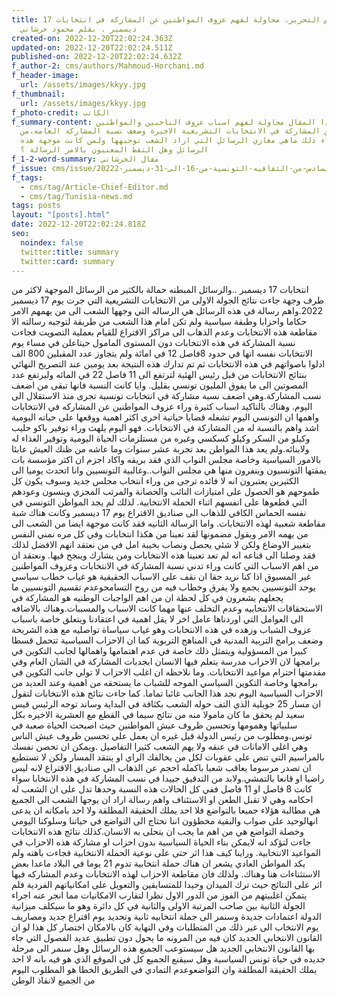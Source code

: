 ```yaml
---
title: مقال رئيس التحرير. محاولة لفهم عزوف المواطنين عن المشاركة في انتخابات 17
  ديسمبر . بقلم محمود حرشاني
created-on: 2022-12-20T22:02:24.363Z
updated-on: 2022-12-20T22:02:24.511Z
published-on: 2022-12-20T22:02:24.632Z
f_author-2: cms/authors/Mahmoud-Horchani.md
f_header-image:
  url: /assets/images/kkyy.jpg
f_thumbnail:
  url: /assets/images/kkyy.jpg
f_photo-credit: الكاتب
f_summary-content: في هذا المقال محاولة لفهم اسباب عزوف الناخبين والمواطنين
  عموما عن المشاركة في الانتخابات التشريعية الاخيرة وضعف نسبة المشاركة العامه.من
  يقفلا وراء ذلك ماهي مغازي الرسائل التي اراد الشعب توجيهها ولمن كانت موجهة هذه
  الرسائل وهل التقط المعنيون بالامر الرسالة ؟
f_1-2-word-summary: مقال الحرشاني
f_issue: cms/issue/العدد-السادس-من-الثقافيه-التونسية-من-16-الى-31-ديسمبر-20222.md
f_tags:
  - cms/tag/Article-Chief-Editor.md
  - cms/tag/Tunisia-news.md
tags: posts
layout: "[posts].html"
date: 2022-12-20T22:02:24.818Z
seo:
  noindex: false
  twitter:title: summary
  twitter:card: summary
---
```

انتخابات 17 ديسمبر ..والرسائل المبطنه حمالة بالكثير من الرسائل الموجهة لاكثر من طرف وجهة جاءت نتائج الجولة الاولى من الانتخابات التشريعية التي جرت يوم 17 ديسمبر 2022.واهم رسالة في هذه الرسائل هي الرساله التي وجهها الشعب الى من يهمهم الامر حكاما واحزابا وطبقة سياسية ولم تكن امام هذا الشعب من طريقة لتوجيه رسالته الا مقاطعة هذه الانتخابات وعدم الذهاب الى مراكز الاقتراع للقيام بعملية التصويت فجاءت نسبة المشاركة في هذه الانتخابات دون المستوى المامول حيتاعلن في مساء يوم الانتخابات نفسه انها في حدود 8فاصل 12 في امائة ولم يتجاوز عدد المقبلين 800 الف  ادلوا باصواتهم في هذه الانتخابات ثم تم تدارك هذه النتيجة بعد يومين عند التصريح النهائي بنتائج الانتخابات من قبل رئيس الهئية لترتفع الى 11 فاصل 22 في المائه وليرتفع عدد المصوتين الى ما يفوق المليون تونسي بقليل. وايا كانت النسبة فانها تبقى من اضعف نسب المشاركة.وهي اضعف نسبة مشاركة في انتخابات تونسية تجرى منذ الاستقلال الى اليوم. وهناك بالتاكيد اسباب كثيرة وراء عزوف المواطنين عن المشاركه في الانتخابات واهمها ان التونسي اليوم تشغله قضايا حياتية اخرى اكثر اهمية ووقعها على حياته اليومية اشد واهم بالنسبة له من المشاركة في الانتخابات. فهو اليوم يلهث وراء توفير باكو حليب وكيلو من السكر وكيلو كسكسي وغيره من مستلزمات الحياة اليومية وتوفير الغذاء له ولابنائه.ولم يعد هذا المواطن بعد تجربة عشر سنوات وما عاشه من ظنك العيش عابئا بالامور السياسية وخاصة مجلس النواب الذي فقد بريقه واكاد اجزم ان اكثر مؤسسة بات يمقتها التونسيون وينفرون منها هي مجلس النواب..وغالبية التونسيين وانا اتحدث يوميا الى الكثيرين يعتبرون انه لا فائده ترجى من وراء انتخاب مجلس جديد وسوف يكون كل طموحهم هو الحصول على امتيازات النائب والحصانة والمرتب المجزي وينسون وعودهم التي قطعوها على انفسهم اثناء الحملة الانتخابية. لذلك لم يجد المواطن التونسي في نفسه الحماس الكافي للذهاب الى صناديق الاقتراع يوم 17 ديسمبر وكانت هناك شبة مقاطعة شعبية لهذه الانتخابات. واما الرسالة الثانيه فقد كانت موجهة ايضا من الشعب الى من يهمه الامر ويقول مضمونها لقد تعبنا من هكذا انتخابات وفي كل مره نمني النفس بتغيير الاوضاع ولكن لا شئي يحصل ونصاب بخيبة امل في من نعتقد انهم الافضل  لذلك فقد وصلنا الى قناعه انه لم تعد تعنينا هذه الانتخابات ومن يشارك وينجح فيها. ونعتقد ان من اهم الاسباب التي كانت وراء تدني نسبة المشاركة في الانتخابات وعزوف المواطنين غير المسبوق اذا كنا نريد حقا ان نقف على الاسباب الحقيقية هو غياب خطاب سياسي يوحد التونسيين يجمع ولا يفرق وخطاب فيه من روح التسامحوعدم تقسيم التونسيين ما يجعلهم يشعرون في كل لحظة ان من اهم الواجبات الوطنيه هو المشاركة في الاستحقاقات الانتخابيه وعدم التخلف عنها مهما كانت الاسباب والمسببات.وهناك بالاضافه الى العوامل التي اوردناها عامل اخر لا يقل اهمية في اعتقادنا ويتعلق خاصة باسباب عزوف الشباب وزهده في هذه الانتخابات وهو غياب سياساة تواصليه مع هذه الشريحة وضعف برامج التربية المدنية في المناهج التربوية كما ان الاحزاب السياسية تتحمل قسطا كبيرا من المسؤولية ويتمثل ذلك خاصة في عدم اهتمامها واهمالها لجانب التكوين في برامجها لان الاحزاب مدرسة يتعلم فيها الانسان ابجديات المشاركة في الشان العام وفي مقدمتها احترام مواعيد الانتخابات. وما نلاحظه ان اغلب الاحزاب لا تولي جانب التكوين في برامجها وخاصة التكوين السياسي الموجه للشباب ما يستحقه من اهمية وعند العديد من الاحزاب السياسية اليوم نجد هذا الجانب غائبا تماما. كما جاءت نتائج هذه الانتخابات لتقول ان مسار 25 جويلية الذي التف حوله الشعب بكثافة في البداية وساند توجه الرئيس قيس سعيد لم يحقق ما كان مامولا منه من نتائج  سيما في القطع مع العشرية الاخيره  بكل سلبياتها  وهمومها  وتحسين ظروف عيش المواطنين حيث اصبحت الحياة صعبة في تونس.ومطلوب من رئيس الدولة قبل غيره ان يعمل على تحسين ظروف عيش الناس وهي اغلى الامانات في عنقه ولا يهم الشعب كثيرا التفاصيل .ويمكن ان تحصن نفسك بالمراسيم  التي تنص على عقوبات لكل من يخالفك الراي او ينتقد المسار ولكن لا تستطيع ان تصدر مرسوما يعاقب شعبا باكمله احجم عن الذهاب الى صناديق الاقتراع لانه ليس راضيا او قانعا بالتمشي.ولابد من التدقيق جييدا في نسب المشاركة في هذه الانتخابا سواء كانت 8 فاصل او 11 فاصل ففي كل الحالات هذه النسبة وحدها تدل على ان الشعب له احكامه وهي لا تقبل الطعن او الاستئناف واهم رسالة اراد ان يوجها الشعب الى الجميع هي مطالبة هؤلاء جميعا بالتواضع فلا احد يملك الحقيقة المطلقة ولا احد بامكانه ان يدعى انهالوحيد على صواب والبقية مخطؤون اننا نحتاج الى التواضع في حياتنا وسلوكنا اليومي وخصلة التواضع هي من اهم ما يجب ان يتحلى به الانسان.كذلك نتائج هذه الانتخابات جاءت لتؤكد انه لايمكن بناء الحياة السياسية بدون احزاب او مشاركة هذه الاحزاب في  المواعيد الانتخابية. وراينا كيف هذا اثر حتى على نوعية الحملة الانتخابية فجاءت باهته ولم يكد المواطن العادي يشعر ان هناك حملة انتخابية تدوم 21 يوما في البلاد  ماعدا بعض الاستثناءات هنا وهناك. ولذلك فان مقاطعة الاحزاب لهذه الانتخابات وعدم المشاركه فيها اثر على النتائج حيث ترك الميدان وحيدا للمتسابقين والتعويل على امكانياتهم الفردية فلم يتمكن اغلبيتهم من الفوز من الدور الاول نظرا لتقارب الامكانيات مما انجر عنه  اجراء الجولة الثانية بين صاحب المرتبة الاولى والثانية في كل دائرة وهو ما سيكلف ميزانية الدولة اعتمادات جديدة وسنمر الى جملة انتخابيه ثانية وتحديد يوم اقتراع جديد ومصاريف يوم الانتخاب الى غير ذلك من المتطلبات وفي النهاية كان بالامكان اختصار كل هذا لو ان القانون الانتخابي الجديد كان فيه من المرونه ما يحول دون تطبيق عديد الفصول التي جاء بها القانون الانتخابي الجديد هل سيستوعب الجميع هذه الرسائل وهل سنمر الى مرحلة جديده في حياة تونس السياسية وهل سيقنع الجميع كل في الموقع الذي هو فيه بانه لا احد يملك الحقيقة المطلقة 
و﻿ان التواضعوعدم التمادي في الطريق الخطا هو المطلوب اليوم من الجميع لانقاذ الوطن
